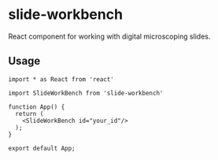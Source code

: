 # slide-workbench

React component for working with digital microscoping slides.


## Usage

```tsx
import * as React from 'react'

import SlideWorkBench from 'slide-workbench'

function App() {
  return (
    <SlideWorkBench id="your_id"/>
  );
}

export default App;

```

